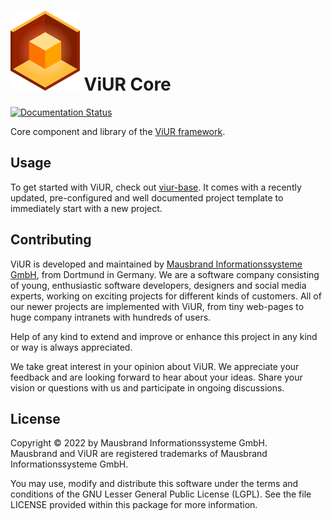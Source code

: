 # <img src="https://github.com/viur-framework/viur-artwork/raw/main/icons/icon-core.svg" height="128"> ViUR Core

[![Documentation Status](https://readthedocs.org/projects/viur-core/badge/?version=latest)](https://viur-core.readthedocs.io/en/latest/?badge=latest)

Core component and library of the [ViUR framework](https://www.viur.dev).

## Usage

To get started with ViUR, check out [viur-base](https://github.com/viur-framework/viur-base). It comes with a recently updated, pre-configured and well documented project template to immediately start with a new project.

## Contributing

ViUR is developed and maintained by [Mausbrand Informationssysteme GmbH](https://www.mausbrand.de/en), from Dortmund in Germany. We are a software company consisting of young, enthusiastic software developers, designers and social media experts, working on exciting projects for different kinds of customers. All of our newer projects are implemented with ViUR, from tiny web-pages to huge company intranets with hundreds of users.

Help of any kind to extend and improve or enhance this project in any kind or way is always appreciated.

We take great interest in your opinion about ViUR. We appreciate your feedback and are looking forward to hear about your ideas. Share your vision or questions with us and participate in ongoing discussions.

## License

Copyright © 2022 by Mausbrand Informationssysteme GmbH.<br>
Mausbrand and ViUR are registered trademarks of Mausbrand Informationssysteme GmbH.

You may use, modify and distribute this software under the terms and conditions of the GNU Lesser General Public License (LGPL). See the file LICENSE provided within this package for more information.

